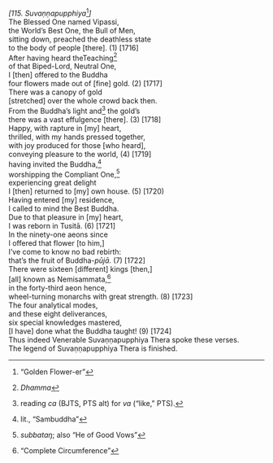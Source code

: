 *\[115. Suvaṇṇapupphiya*[^1]*\]*  
The Blessed One named Vipassi,  
the World’s Best One, the Bull of Men,  
sitting down, preached the deathless state  
to the body of people \[there\]. (1) \[1716\]  
After having heard theTeaching[^2]  
of that Biped-Lord, Neutral One,  
I \[then\] offered to the Buddha  
four flowers made out of \[fine\] gold. (2) \[1717\]  
There was a canopy of gold  
\[stretched\] over the whole crowd back then.  
From the Buddha’s light and[^3] the gold’s  
there was a vast effulgence \[there\]. (3) \[1718\]  
Happy, with rapture in \[my\] heart,  
thrilled, with my hands pressed together,  
with joy produced for those \[who heard\],  
conveying pleasure to the world, (4) \[1719\]  
having invited the Buddha,[^4]  
worshipping the Compliant One,[^5]  
experiencing great delight  
I \[then\] returned to \[my\] own house. (5) \[1720)  
Having entered \[my\] residence,  
I called to mind the Best Buddha.  
Due to that pleasure in \[my\] heart,  
I was reborn in Tusitā. (6) \[1721\]  
In the ninety-one aeons since  
I offered that flower \[to him,\]  
I’ve come to know no bad rebirth:  
that’s the fruit of Buddha-*pūjā.* (7) \[1722\]  
There were sixteen \[different\] kings \[then,\]  
\[all\] known as Nemisammata,[^6]  
in the forty-third aeon hence,  
wheel-turning monarchs with great strength. (8) \[1723\]  
The four analytical modes,  
and these eight deliverances,  
six special knowledges mastered,  
\[I have\] done what the Buddha taught! (9) \[1724\]  
Thus indeed Venerable Suvaṇṇapupphiya Thera spoke these verses.  
The legend of Suvaṇṇapupphiya Thera is finished.  
[^1]: “Golden Flower-er”  
[^2]: *Dhamma*  
[^3]: reading *ca* (BJTS, PTS alt) for *va* (“like,” PTS).  
[^4]: lit., “Sambuddha”  
[^5]: *subbataŋ*; also “He of Good Vows”  
[^6]: “Complete Circumference”
